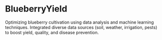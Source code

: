 # BlueberryYield
Optimizing blueberry cultivation using data analysis and machine learning techniques. Integrated diverse data sources (soil, weather, irrigation, pests) to boost yield, quality, and disease prevention.
